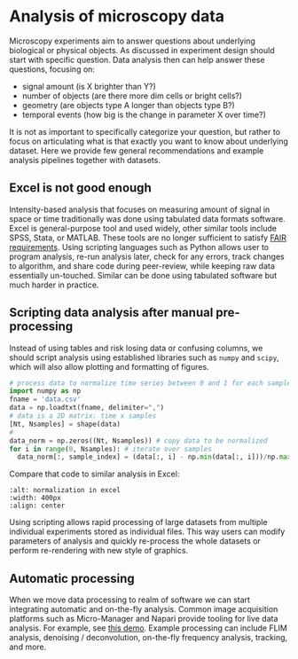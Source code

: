 # Analysis of microscopy data

Microscopy experiments aim to answer questions about underlying biological or physical objects. As discussed in [](../3-experiment/microscopy-experiments.md) experiment design should start with specific question. Data analysis then can help answer these questions, focusing on:

- signal amount (is X brighter than Y?)
- number of objects (are there more dim cells or bright cells?)
- geometry (are objects type A longer than objects type B?)
- temporal events (how big is the change in parameter X over time?)

It is not as important to specifically categorize your question, but rather to focus on articulating what is that exactly you want to know about underlying dataset. Here we provide few general recommendations and example analysis pipelines together with datasets.

## Excel is not good enough

Intensity-based analysis that focuses on measuring amount of signal in space or time traditionally was done using tabulated data formats software. Excel is general-purpose tool and used widely, other similar tools include SPSS, Stata, or MATLAB. These tools are no longer sufficient to satisfy [FAIR requirements](https://www.nature.com/articles/sdata201618). Using scripting languages such as Python allows user to program analysis, re-run analysis later, check for any errors, track changes to algorithm, and share code during peer-review, while keeping raw data essentially un-touched. Similar can be done using tabulated software but much harder in practice.


## Scripting data analysis after manual pre-processing

Instead of using tables and risk losing data or confusing columns, we should script analysis using established libraries such as `numpy` and `scipy`, which will also allow plotting and formatting of figures.

```python
# process data to normalize time series between 0 and 1 for each sample
import numpy as np
fname = 'data.csv'
data = np.loadtxt(fname, delimiter=",")
# data is a 2D matrix: time x samples
[Nt, Nsamples] = shape(data)
#
data_norm = np.zeros((Nt, Nsamples)) # copy data to be normalized
for i in range(0, Nsamples): # iterate over samples
  data_norm[:, sample_index] = (data[:, i] - np.min(data[:, i]))/np.max( data[:, i] - np.min(data[:, i]) )
```

Compare that code to similar analysis in Excel:

```{image} ../../static/excel-norm.png
:alt: normalization in excel
:width: 400px
:align: center
```

Using scripting allows rapid processing of large datasets from multiple individual experiments stored as individual files. This way users can modify parameters of analysis and quickly re-process the whole datasets or perform re-rendering with new style of graphics.

## Automatic processing

When we move data processing to realm of software we can start integrating automatic and on-the-fly analysis. Common image acquisition platforms such as Micro-Manager and Napari provide tooling for live data analysis. For example, see [this demo](https://x.com/haesleinhuepf/status/1393195684367568903). Example processing can include FLIM analysis, denoising / deconvolution, on-the-fly frequency analysis, tracking, and more.
